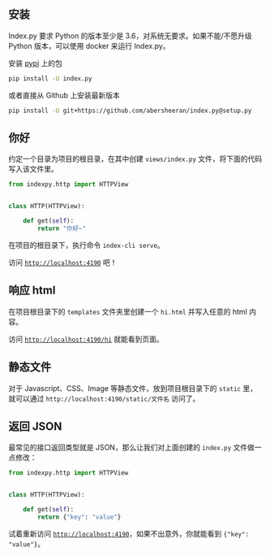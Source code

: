 ## 安装

Index.py 要求 Python 的版本至少是 3.6，对系统无要求。如果不能/不愿升级 Python 版本，可以使用 docker 来运行 Index.py。

安装 [pypi](https://pypi.org) 上的包

```bash
pip install -U index.py
```

或者直接从 Github 上安装最新版本

```bash
pip install -U git+https://github.com/abersheeran/index.py@setup.py
```

## 你好

约定一个目录为项目的根目录，在其中创建 `views/index.py` 文件，将下面的代码写入该文件里。

```python
from indexpy.http import HTTPView


class HTTP(HTTPView):

    def get(self):
        return "你好~"
```

在项目的根目录下，执行命令 `index-cli serve`。

访问 [`http://localhost:4190`](http://localhost:4190) 吧！

## 响应 html

在项目根目录下的 `templates` 文件夹里创建一个 `hi.html` 并写入任意的 html 内容。

访问 [`http://localhost:4190/hi`](http://localhost:4190/hi) 就能看到页面。

## 静态文件

对于 Javascript、CSS、Image 等静态文件，放到项目根目录下的 `static` 里，就可以通过 `http://localhost:4190/static/文件名` 访问了。

## 返回 JSON

最常见的接口返回类型就是 JSON，那么让我们对上面创建的 `index.py` 文件做一点修改：

```python
from indexpy.http import HTTPView


class HTTP(HTTPView):

    def get(self):
        return {"key": "value"}
```

试着重新访问 [`http://localhost:4190`](http://localhost:4190)，如果不出意外，你就能看到 `{"key": "value"}`。
